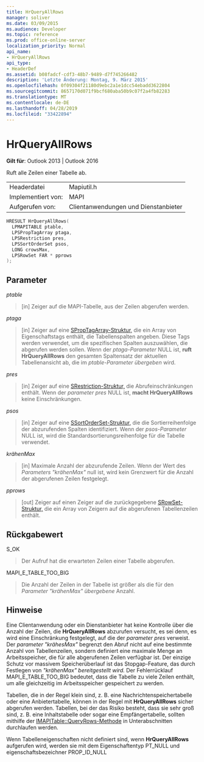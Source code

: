 ```yaml
---
title: HrQueryAllRows
manager: soliver
ms.date: 03/09/2015
ms.audience: Developer
ms.topic: reference
ms.prod: office-online-server
localization_priority: Normal
api_name:
- HrQueryAllRows
api_type:
- HeaderDef
ms.assetid: b08fadcf-cdf3-48b7-9489-d7f745266482
description: 'Letzte Änderung: Montag, 9. März 2015'
ms.openlocfilehash: 0f09304f21180d9ebc2a1e1dcc54ebadd3622804
ms.sourcegitcommit: 8657170d071f9bcf680aba50b9c07f2a4fb82283
ms.translationtype: MT
ms.contentlocale: de-DE
ms.lasthandoff: 04/28/2019
ms.locfileid: "33422894"
---
```

# <a name="hrqueryallrows"></a>HrQueryAllRows

  
  
**Gilt für**: Outlook 2013 | Outlook 2016 
  
Ruft alle Zeilen einer Tabelle ab. 
  
|||
|:-----|:-----|
|Headerdatei  <br/> |Mapiutil.h  <br/> |
|Implementiert von:  <br/> |MAPI  <br/> |
|Aufgerufen von:  <br/> |Clientanwendungen und Dienstanbieter  <br/> |
   
```cpp
HRESULT HrQueryAllRows(
  LPMAPITABLE ptable,
  LPSPropTagArray ptaga,
  LPSRestriction pres,
  LPSSortOrderSet psos,
  LONG crowsMax,
  LPSRowSet FAR * pprows
);
```

## <a name="parameters"></a>Parameter

 _ptable_
  
> [in] Zeiger auf die MAPI-Tabelle, aus der Zeilen abgerufen werden. 
    
 _ptaga_
  
> [in] Zeiger auf eine [SPropTagArray-Struktur,](sproptagarray.md) die ein Array von Eigenschaftstags enthält, die Tabellenspalten angeben. Diese Tags werden verwendet, um die spezifischen Spalten auszuwählen, die abgerufen werden sollen. Wenn der  _ptaga-Parameter_ NULL ist, **ruft HrQueryAllRows** den gesamten Spaltensatz der aktuellen Tabellenansicht ab, die im  _ptable-Parameter übergeben_ wird. 
    
 _pres_
  
> [in] Zeiger auf eine [SRestriction-Struktur,](srestriction.md) die Abrufeinschränkungen enthält. Wenn der  _parameter pres_ NULL ist, **macht HrQueryAllRows** keine Einschränkungen. 
    
 _psos_
  
> [in] Zeiger auf eine [SSortOrderSet-Struktur,](ssortorderset.md) die die Sortierreihenfolge der abzurufenden Spalten identifiziert. Wenn der  _psos-Parameter_ NULL ist, wird die Standardsortierungsreihenfolge für die Tabelle verwendet. 
    
 _krähenMax_
  
> [in] Maximale Anzahl der abzurufende Zeilen. Wenn der Wert des  _Parameters "krähenMax"_ null ist, wird kein Grenzwert für die Anzahl der abgerufenen Zeilen festgelegt. 
    
 _pprows_
  
> [out] Zeiger auf einen Zeiger auf die zurückgegebene [SRowSet-Struktur,](srowset.md) die ein Array von Zeigern auf die abgerufenen Tabellenzeilen enthält. 
    
## <a name="return-value"></a>Rückgabewert

S_OK 
  
> Der Aufruf hat die erwarteten Zeilen einer Tabelle abgerufen. 
    
MAPI_E_TABLE_TOO_BIG 
  
> Die Anzahl der Zeilen in der Tabelle ist größer als die für den  _Parameter "krähenMax" übergebene_ Anzahl. 
    
## <a name="remarks"></a>Hinweise

Eine Clientanwendung oder ein Dienstanbieter hat keine Kontrolle über die Anzahl der Zeilen, die **HrQueryAllRows** abzurufen versucht, es sei denn, es wird eine Einschränkung festgelegt, auf die der  _parameter pres_ verweist. Der  _parameter "krähesMax"_ begrenzt den Abruf nicht auf eine bestimmte Anzahl von Tabellenzeilen, sondern definiert eine maximale Menge an Arbeitsspeicher, die für alle abgerufenen Zeilen verfügbar ist. Der einzige Schutz vor massivem Speicherüberlauf ist das Stopgap-Feature, das durch Festlegen von _"krähenMax" bereitgestellt wird._ Der Fehlerrücklauf MAPI_E_TABLE_TOO_BIG bedeutet, dass die Tabelle zu viele Zeilen enthält, um alle gleichzeitig im Arbeitsspeicher gespeichert zu werden. 
  
Tabellen, die in der Regel klein sind, z. B. eine Nachrichtenspeichertabelle oder eine Anbietertabelle, können in der Regel mit **HrQueryAllRows** sicher abgerufen werden. Tabellen, bei der das Risiko besteht, dass sie sehr groß sind, z. B. eine Inhaltstabelle oder sogar eine Empfängertabelle, sollten mithilfe der [IMAPITable::QueryRows-Methode](imapitable-queryrows.md) in Unterabschnitten durchlaufen werden. 
  
Wenn Tabelleneigenschaften nicht definiert sind, wenn **HrQueryAllRows** aufgerufen wird, werden sie mit dem Eigenschaftentyp PT_NULL und eigenschaftsbezeichner PROP_ID_NULL 
  

